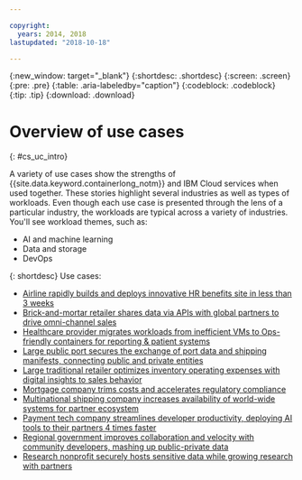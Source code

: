 ```yaml
---

copyright:
  years: 2014, 2018
lastupdated: "2018-10-18"

---
```


{:new_window: target="_blank"}
{:shortdesc: .shortdesc}
{:screen: .screen}
{:pre: .pre}
{:table: .aria-labeledby="caption"}
{:codeblock: .codeblock}
{:tip: .tip}
{:download: .download}




# Overview of use cases
{: #cs_uc_intro}

A variety of use cases show the strengths of {{site.data.keyword.containerlong_notm}} and IBM Cloud services when used together. These stories highlight several industries as well as types of workloads. Even though each use case is presented through the lens of a particular industry, the workloads are typical across a variety of industries. You'll see workload themes, such as:
* AI and machine learning
* Data and storage
* DevOps

{: shortdesc}
Use cases:
* [Airline rapidly builds and deploys innovative HR benefits site in less than 3 weeks](cs_uc_transport.html#uc_airline)
* [Brick-and-mortar retailer shares data via APIs with global partners to drive omni-channel sales](cs_uc_retail.html#uc_data-share)
* [Healthcare provider migrates workloads from inefficient VMs to Ops-friendly containers for reporting & patient systems](cs_uc_health.html#uc_migrate)
* [Large public port secures the exchange of port data and shipping manifests, connecting public and private entities](cs_uc_gov.html#uc_port)
* [Large traditional retailer optimizes inventory operating expenses with digital insights to sales behavior](cs_uc_retail.html#uc_grocer)
* [Mortgage company trims costs and accelerates regulatory compliance](cs_uc_finance.html#uc_mortgage)
* [Multinational shipping company increases availability of world-wide systems for partner ecosystem](cs_uc_transport.html#uc_shipping)
* [Payment tech company streamlines developer productivity, deploying AI tools to their partners 4 times  faster](cs_uc_finance.html#uc_payment_tech)
* [Regional government improves collaboration and velocity with community developers, mashing up public-private data](cs_uc_gov.html#uc_data_mashup)
* [Research nonprofit securely hosts sensitive data while growing research with partners](cs_uc_health.html#uc_research)
